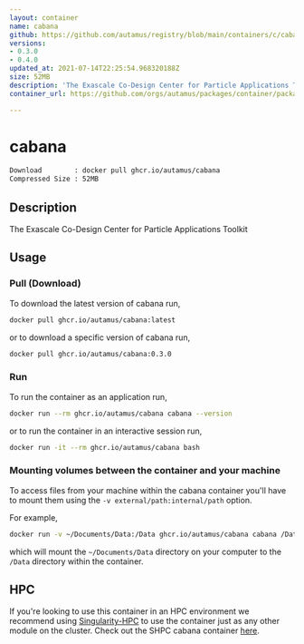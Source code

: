 ```yaml
---
layout: container
name: cabana
github: https://github.com/autamus/registry/blob/main/containers/c/cabana/spack.yaml
versions:
- 0.3.0
- 0.4.0
updated_at: 2021-07-14T22:25:54.968320188Z
size: 52MB
description: 'The Exascale Co-Design Center for Particle Applications Toolkit '
container_url: https://github.com/orgs/autamus/packages/container/package/cabana

---
```

# cabana
```bash 
Download        : docker pull ghcr.io/autamus/cabana
Compressed Size : 52MB
```

## Description
The Exascale Co-Design Center for Particle Applications Toolkit 

## Usage
### Pull (Download)
To download the latest version of cabana run,

```bash
docker pull ghcr.io/autamus/cabana:latest
```

or to download a specific version of cabana run,

```bash
docker pull ghcr.io/autamus/cabana:0.3.0
```
### Run
To run the container as an application run,
```bash
docker run --rm ghcr.io/autamus/cabana cabana --version
```

or to run the container in an interactive session run,
```bash
docker run -it --rm ghcr.io/autamus/cabana bash
```

### Mounting volumes between the container and your machine
To access files from your machine within the cabana container you'll have to mount them using the `-v external/path:internal/path` option.

For example,
```bash
docker run -v ~/Documents/Data:/Data ghcr.io/autamus/cabana cabana /Data/myData.csv
```
which will mount the `~/Documents/Data` directory on your computer to the `/Data` directory within the container.

## HPC
If you're looking to use this container in an HPC environment we recommend using [Singularity-HPC](https://singularity-hpc.readthedocs.io) to use the container just as any other module on the cluster. Check out the SHPC cabana container [here](https://singularityhub.github.io/singularity-hpc/r/ghcr.io-autamus-cabana/).